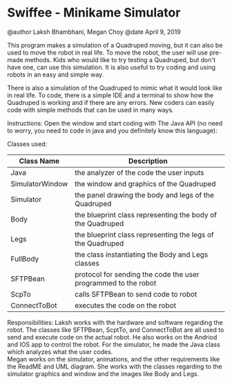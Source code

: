 # Swiffee - Minikame Simulator

@author Laksh Bhambhani, Megan Choy
@date April 9, 2019

This program makes a simulation of a Quadruped moving, but it can also be used to move the robot in real life. To move the robot, the user will use pre-made methods. Kids who would like to try testing a Quadruped, but don't have one, can use this simulation. It is also useful to try coding and using robots in an easy and simple way. 

There is also a simulation of the Quadruped to mimic what it would look like in real life. To code, there is a simple IDE and a terminal to show how the Quadruped is working and if there are any errors. New coders can easily code with simple methods that can be used in many ways.

Instructions:
Open the window and start coding with The Java API (no need to worry, you need to code in java and you definitely know this language):

Classes used:

| Class Name | Description |
| --- | --- |
| Java | the analyzer of the code the user inputs |
| SimulatorWindow | the window and graphics of the Quadruped |
| Simulator | the panel drawing the body and legs of the Quadruped |
| Body | the blueprint class representing the body of the Quadruped |
| Legs | the blueprint class representing the legs of the Quadruped |
| FullBody | the class instantiating the Body and Legs classes |
| SFTPBean | protocol for sending the code the user programmed to the robot |
| ScpTo | calls SFTPBean to send code to robot |
| ConnectToBot | executes the code on the robot |

Responsibilities:
Laksh works with the hardware and software regarding the robot. The classes like SFTPBean, ScptTo, and ConnectToBot are all used to send and execute code on the actual robot. He also works on the Andriod and IOS app to control the robot. For the simulator, he made the Java class which analyzes what the user codes. 
<br>
Megan works on the simulator, animations, and the other requirements like the ReadME and UML diagram. She works with the classes regarding to the simulator graphics and window and the images like Body and Legs. 
